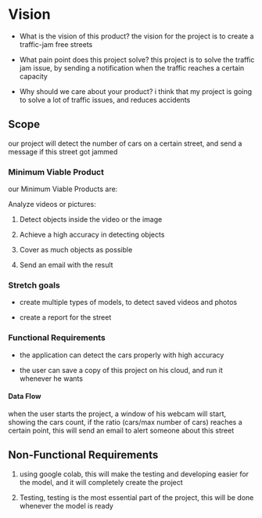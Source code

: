 # Vision

* What is the vision of this product? the vision for the project is to create a traffic-jam free streets

* What pain point does this project solve? this project is to solve the traffic jam issue, by sending a notification when the traffic reaches a certain capacity

* Why should we care about your product? i think that my project is going to solve a lot of traffic issues, and reduces accidents

## Scope

our project will detect the number of cars on a certain street, and send a message if this street got jammed

### Minimum Viable Product

our Minimum Viable Products are:

Analyze videos or pictures:

1. Detect objects inside the video or the image

2. Achieve a high accuracy in detecting objects

3. Cover as much objects as possible

4. Send an email with the result

### Stretch goals

* create multiple types of models, to detect saved videos and photos

* create a report for the street

### Functional Requirements

* the application can detect the cars properly with high accuracy

* the user can save a copy of this project on his cloud, and run it whenever he wants

#### Data Flow

when the user starts the project, a window of his webcam will start, showing the cars count, if the ratio (cars/max number of cars) reaches a certain point, this will send an email to alert someone about this street

## Non-Functional Requirements

1. using google colab, this will make the testing and developing easier for the model, and it will completely create the project

2. Testing, testing is the most essential part of the project, this will be done whenever the model is ready
